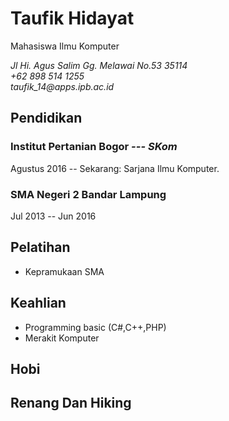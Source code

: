 Taufik Hidayat
============

Mahasiswa Ilmu Komputer

<address>
Jl Hi. Agus Salim Gg. Melawai No.53 35114<br>
+62 898 514 1255<br>
taufik_14@apps.ipb.ac.id<br>
</address>

Pendidikan
----------

### Institut Pertanian Bogor *--- SKom*
Agustus 2016 -- Sekarang: Sarjana Ilmu Komputer.

### SMA Negeri 2 Bandar Lampung
Jul 2013 -- Jun 2016

Pelatihan
---------

-   Kepramukaan SMA 

Keahlian
--------

-   Programming basic (C#,C++,PHP)
-   Merakit Komputer

Hobi
----

Renang Dan Hiking
---

